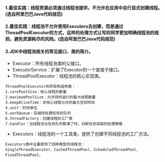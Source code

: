 #### 1.最佳实践：线程资源必须通过线程池提供，不允许在应用中自行显式创建线程。(选自阿里巴巴Java代码规范)

#### 2.最佳实践：线程池不允许使用Executors去创建，而是通过ThreadPoolExecutor的方式，这样的处理方式让写的同学更加明确线程池的规则，避免资源耗尽的风险。(选自阿里巴巴Java代码规范)

#### 3.JDK中线程池相关的常见接口、类的简介。
* Executor：所有线程池类的父接口。
* ExecutorService：扩展了Executor的一个直接子接口。
* ThreadPoolExecutor：线程池的核心实现类。
```
ThreadPoolExecutor的所有构造参数：
1.corePoolSize：核心线程的数量
2.maximumPoolSize：允许同时运行的最大线程数量
3.keepAliveTime：非核心线程允许的最大空闲时间
4.unit：时间单位
5.workQueue：存储待处理任务的队列
6.threadFactory：创建线程的工厂类
7.handler：当线程池与任务队列都满了时，对新任务采取的处理策略
```
* Executors：线程池的一个工具类，提供了创建不同线程池的工厂方法。
```
Executors类中主要提供了四种类型的线程池：
SingleThreadExecutor、CachedThreadPool、ScheduledThreadPool、FixedThreadPool。
```
